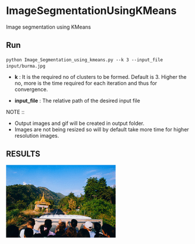 # ImageSegmentationUsingKMeans

Image segmentation using KMeans

## Run 
`python Image_Segmentation_using_kmeans.py --k 3 --input_file input/burma.jpg`

- **k** : It is the required no of clusters to be formed. Default is 3. Higher the no, more is the time required for each iteration and thus for convergence.

- **input_file** : The relative path of the desired input file

NOTE :: 
- Output images and gif will be created in output folder.
- Images are not being resized so will by default take more time for higher resolution images.

## RESULTS
![](segmentation.gif)
